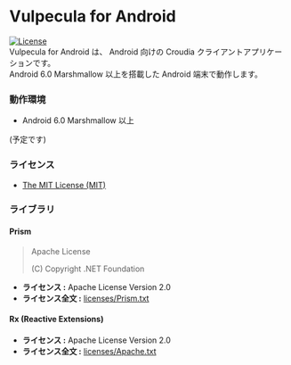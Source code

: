 # Vulpecula for Android
[![License](https://img.shields.io/github/license/fuyuno/vulpecula.svg?style=flat-square)](https://github.com/fuyuno/Vulpecula/blob/develop/LICENSE.txt)  
Vulpecula for Android は、 Android 向けの Croudia クライアントアプリケーションです。  
Android 6.0 Marshmallow 以上を搭載した Android 端末で動作します。


### 動作環境
* Android 6.0 Marshmallow 以上

(予定です)


### ライセンス
* [The MIT License (MIT)](https://github.com/fuyuno/Vulpecula/blob/develop/LICENSE.txt)


### ライブラリ
#### Prism
> Apache License
>
> (C) Copyright .NET Foundation

* **ライセンス :** Apache License Version 2.0
* **ライセンス全文 :** [licenses/Prism.txt](https://github.com/fuyuno/Vulpecula/blob/develop/licenses/Prism.txt)

#### Rx (Reactive Extensions)
* **ライセンス :** Apache License Version 2.0
* **ライセンス全文 :** [licenses/Apache.txt](https://github.com/fuyuno/Vulpecula/blob/develop/licenses/Apache.txt)